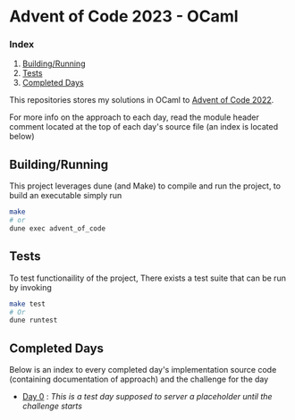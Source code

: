 # Advent of Code 2023 - OCaml


### Index

1. [Building/Running](#Buidling/Running)
2. [Tests](#Tests)
3. [Completed Days](#Completed-Days)

This repositories stores my solutions in OCaml to [Advent of Code 2022](https://adventofcode.com/2023).

For more info on the approach to each day,
read the module header comment located at the top of each day's source file 
(an index is located below)


## Building/Running

This project leverages dune (and Make) to compile and run the project, to build an executable simply run

```bash
make
# or 
dune exec advent_of_code
```

## Tests

To test functionaility of the project, There exists a test suite that can be run by invoking

```bash
make test
# Or
dune runtest
```

## Completed Days

Below is an index to every completed day's implementation source code (containing documentation of approach) and the challenge for the day

- [Day 0](lib/day00.ml) : *This is a test day supposed to server a placeholder until the challenge starts*
